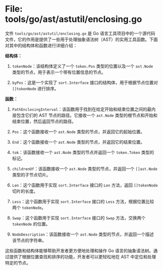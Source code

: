 # File: tools/go/ast/astutil/enclosing.go

文件 `tools/go/ast/astutil/enclosing.go` 是 Go 语言工具项目中的一个源代码文件，它的作用是提供了一些用于处理抽象语法树（AST）的实用工具函数。下面对其中的结构体和函数进行详细介绍：

**结构体：**

1. `tokenNode`：该结构体定义了一个 `token.Pos` 类型的位置以及一个 `ast.Node` 类型的节点，用于表示一个带有位置信息的节点。

2. `byPos`：这是一个实现了 `sort.Interface` 接口的结构体，用于根据节点位置对 `[]tokenNode` 进行排序。

**函数：**

1. `PathEnclosingInterval`：该函数用于找到在给定开始和结束位置之间的最内层包含它们的 AST 节点的路径。它接收一个 `ast.Node` 类型的根节点和开始和结束位置，然后返回节点的路径。

2. `Pos`：这个函数接收一个 `ast.Node` 类型的节点，并返回它的起始位置。

3. `End`：这个函数接收一个 `ast.Node` 类型的节点，并返回它的结束位置。

4. `tok`：该函数接收一个 `ast.Node` 类型的节点并返回一个 `token.Token` 类型的标记。

5. `childrenOf`：该函数接收一个 `ast.Node` 类型的节点，并返回一个 `[]ast.Node` 类型的子节点切片。

6. `Len`：这个函数用于实现 `sort.Interface` 接口的 `Len` 方法，返回 `[]tokenNode` 切片的长度。

7. `Less`：这个函数用于实现 `sort.Interface` 接口的 `Less` 方法，根据位置比较两个 `tokenNode`。

8. `Swap`：这个函数用于实现 `sort.Interface` 接口的 `Swap` 方法，交换两个 `tokenNode` 的位置。

9. `NodeDescription`：该函数接收一个 `ast.Node` 类型的节点，并返回一个描述该节点的字符串。

这些函数和结构体能够帮助开发者更方便地处理和操作 Go 语言的抽象语法树。通过提供了根据位置查找和排序的功能，开发者可以更轻松地在 AST 中定位和处理特定的节点。

